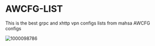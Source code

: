 # AWCFG-LIST
This is the best grpc and xhttp vpn configs lists from mahsa AWCFG configs

![1000098786](https://github.com/user-attachments/assets/32eecb08-119b-40f8-b116-10bd9e10a8a3)
